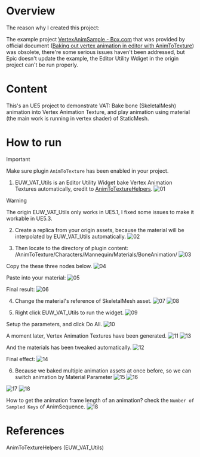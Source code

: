 
# Overview

The reason why I created this project:

The example project [VertexAnimSample - Box.com](https://epicgames.box.com/s/qlzveuyov93p9a00gjbiftim1yy207ew) that was provided by official document ([Baking out vertex animation in editor with AnimToTexture](https://dev.epicgames.com/community/learning/tutorials/daE9/unreal-engine-baking-out-vertex-animation-in-editor-with-animtotexture)) was obsolete, there're some serious issues haven't been addressed, but Epic doesn't update the example, the Editor Utility Wdiget in the origin project can't be run properly.

# Content

This's an UE5 project to demonstrate VAT: Bake bone (SkeletalMesh) animation into Vertex Animation Texture, and play animation using material (the main work is running in vertex shader) of StaticMesh.

# How to run

> [!IMPORTANT]  
> Make sure plugin `AnimToTexture` has been enabled in your project.

1. EUW_VAT_Utils is an Editor Utility Widget bake Vertex Animation Textures automatically, credit to [AnimToTextureHelpers](https://github.com/kromond/AnimToTextureHelpers).
![01](./img/01.png)
> [!WARNING]  
> The origin EUW_VAT_Utils only works in UE5.1, I fixed some issues to make it workable in UE5.3.

2. Create a replica from your origin assets, because the material will be interpolated by EUW_VAT_Utils automatically.
![02](./img/02.png)

3. Then locate to the directory of plugin content: /AnimToTexture/Characters/Mannequin/Materials/BoneAnimation/
![03](./img/03.png)

Copy the these three nodes below.
![04](./img/04.png)

Paste into your material:
![05](./img/05.png)

Final result:
![06](./img/06.png)

4. Change the material's reference of SkeletalMesh asset.
![07](./img/07.png)
![08](./img/08.png)

5. Right click EUW_VAT_Utils to run the widget.
![09](./img/09.png)

Setup the parameters, and click Do All.
![10](./img/10.png)

A moment later, Vertex Animation Textures have been generated.
![11](./img/11.png)
![13](./img/13.png)

And the materials has been tweaked automatically.
![12](./img/12.png)

Final effect:
![14](./img/14.png)

6. Because we baked multiple animation assets at once before, so we can switch animation by Material Parameter
![15](./img/15.png)
![16](./img/16.png)

![17](./img/17.png)
![18](./img/18.png)

How to get the animation frame length of an animation? check the `Number of Sampled Keys` of AnimSequence.
![18](./img/19.png)

# References

AnimToTextureHelpers (EUW_VAT_Utils)  
